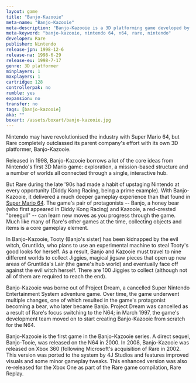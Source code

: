 ```yaml
---
layout: game
title: "Banjo-Kazooie"
meta-name: "Banjo-Kazooie"
meta-description: "Banjo-Kazooie is a 3D platforming game developed by Rare for the Nintendo 64. It is the first game in the Banjo-Kazooie series."
meta-keyword: "banjo-kazooie, nintendo 64, n64, rare, nintendo"
developer: Rare
publisher: Nintendo
release-jpn: 1998-12-6
release-na: 1998-6-29
release-eu: 1998-7-17
genre: 3D platformer
minplayers: 1
maxplayers: 1
cartridge: 128
controllerpak: no
rumble: yes
expansion: no
transfer: no
tags: [banjo-kazooie]
aka: ""
boxart: /assets/boxart/banjo-kazooie.jpg
---
```

Nintendo may have revolutionised the industry with Super Mario 64, but Rare completely outclassed its parent company's effort with its own 3D platformer, Banjo-Kazooie.

Released in 1998, Banjo-Kazooie borrows a lot of the core ideas from Nintendo's first 3D Mario game: exploration, a mission-based structure and a number of worlds all connected through a single, interactive hub.

But Rare during the late '90s had made a habit of upstaging Nintendo at every opportunity (Diddy Kong Racing, being a prime example). With Banjo-Kazooie, it delivered a much deeper gameplay experience than that found in [Super Mario 64](/games/super-mario-64.html). The game's pair of protagonists -- Banjo, a honey bear (who first appeared in Diddy Kong Racing) and Kazooie, a red-crested "breegull" -- can learn new moves as you progress through the game. Much like many of Rare's other games at the time, collecting objects and items is a core gameplay element.

In Banjo-Kazooie, Tooty (Banjo's sister) has been kidnapped by the evil witch, Gruntilda, who plans to use an experimental machine to steal Tooty's good looks for herself. As a result, Banjo and Kazooie must travel to nine different worlds to collect Jiggies, magical jigsaw pieces that open up new areas of Gruntilda's Lair (the game's hub world) and eventually face off against the evil witch herself. There are 100 Jiggies to collect (although not all of them are required to reach the end).

Banjo-Kazooie was borne out of Project Dream, a cancelled Super Nintendo Entertainment System adventure game. Over time, the game underwent multiple changes, one of which resulted in the game's protagonist becoming a bear, who later became Banjo. Project Dream was cancelled as a result of Rare's focus switching to the N64; in March 1997, the game's development team moved on to start creating Banjo-Kazooie from scratch for the N64.

Banjo-Kazooie is the first game in the Banjo-Kazooie series. A direct sequel, Banjo-Tooie, was released on the N64 in 2000. In 2008, Banjo-Kazooie was released on Xbox 360 (following Microsoft's acquisition of Rare in 2002. This version was ported to the system by 4J Studios and features improved visuals and some minor gameplay tweaks. This enhanced version was also re-released for the Xbox One as part of the Rare game compilation, Rare Replay.
